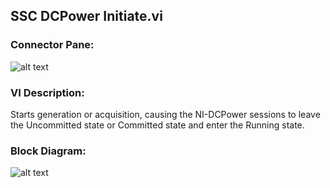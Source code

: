## **SSC DCPower Initiate.vi**
### Connector Pane:
![alt text](/DCPower/SSC%20DCPower/Control/SSC%20DCPower%20Initiate.vic.png "SSC DCPower Initiate.vi connector pane")

### VI Description:
Starts generation or acquisition, causing the NI-DCPower sessions to leave the Uncommitted state or Committed state and enter the Running state.

### Block Diagram:
![alt text](/DCPower/SSC%20DCPower/Control/SSC%20DCPower%20Initiate.vid.png "SSC DCPower Initiate.vi block diagram")
